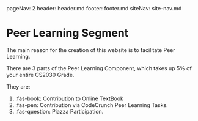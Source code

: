 <frontmatter>
  pageNav: 2
  header: header.md
  footer: footer.md
  siteNav: site-nav.md
</frontmatter>

<br> 

# Peer Learning Segment 

The main reason for the creation of this website is to facilitate Peer Learning. 

There are 3 parts of the Peer Learning Component, which takes up 5% of your entire CS2030 Grade. 

They are: 
1. :fas-book: Contribution to Online TextBook
2. :fas-pen: Contribution via CodeCrunch Peer Learning Tasks. 
3. :fas-question: Piazza Participation. 